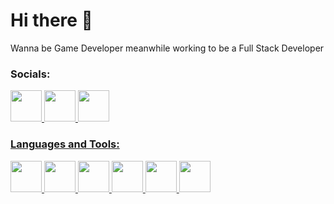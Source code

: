 # Hi there 👋

Wanna be Game Developer meanwhile working to be a Full Stack Developer


























### Socials:
<p align="left" >
  <a href="https://www.linkedin.com/in/samuel-ziskovich-624b8323a/">
    <img src="https://cdn-icons-png.flaticon.com/512/174/174857.png" width="50" />
  </a>
    <a href="https://www.instagram.com/samuel_ze_boy/">
    <img src="https://upload.wikimedia.org/wikipedia/commons/thumb/e/e7/Instagram_logo_2016.svg/2048px-Instagram_logo_2016.svg.png" width="50" />
  </a>
    <a href="https://twitter.com/majutsu5">
    <img src="https://upload.wikimedia.org/wikipedia/commons/thumb/4/4f/Twitter-logo.svg/800px-Twitter-logo.svg.png" width="50" />

</p>

### Languages and Tools:
<p align="left" >
  <a href="https://www.w3schools.com/cs/index.php">
    <img src="https://cdn-icons-png.flaticon.com/512/6132/6132221.png" width="50" />
  </a>
    <a href="https://www.python.org/">
    <img src="https://cdn3.iconfinder.com/data/icons/logos-and-brands-adobe/512/267_Python-512.png" width="50" />
  </a>
    <a href="https://www.w3schools.com/html/">
    <img src="https://cdn-icons-png.flaticon.com/512/919/919827.png" width="50" />
  </a>
    <a href="https://www.w3schools.com/css/">
    <img src="https://cdn-icons-png.flaticon.com/512/5968/5968242.png" width="50" />
  </a>
    <a href="https://www.javascript.com/">
    <img src="https://cdn-icons-png.flaticon.com/512/5968/5968292.png" width="50" />
  </a>
     <a href="https://reactjs.org/">
    <img src="https://upload.wikimedia.org/wikipedia/commons/thumb/a/a7/React-icon.svg/2300px-React-icon.svg.png" width="50" />

  
</p>

